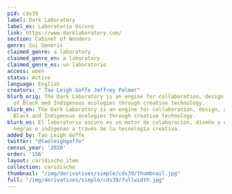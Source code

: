 ```yaml
---
pid: cds39
label: Dark Laboratory
label_es: Laboratorio Oscuro
link: https://www.darklaboratory.com/
section: Cabinet of Wonders
genre: Sui Generis
claimed_genre: a laboratory
claimed_genre_en: a laboratory
claimed_genre_es: un laboratorio
access: open
status: Active
language: English
creators: " Tao Leigh Goffe Jeffrey Palmer"
blurb_orig: The Dark Laboratory is an engine for collaboration, design, and study
  of Black and Indigenous ecologies through creative technology.
blurb_en: The Dark Laboratory is an engine for collaboration, design, and study of
  Black and Indigenous ecologies through creative technology.
blurb_es: El laboratorio oscuro es un motor de colaboración, diseño y estudio de ecologías
  negras e indígenas a través de la tecnología creativa.
added_by: Tao Leigh Goffe
twitter: "@taoleighgoffe"
census_year: '2020'
order: '156'
layout: caridischo_item
collection: caridischo
thumbnail: "/img/derivatives/simple/cds39/thumbnail.jpg"
full: "/img/derivatives/simple/cds39/fullwidth.jpg"
---
```

